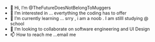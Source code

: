 - 👋 Hi, I’m @TheFutureDoesNotBelongToMuggers
- 👀 I’m interested in ... evertything the coding has to offer
- 🌱 I’m currently learning ... srry , i am a noob . I am stilll studying @ school
- 💞️ I’m looking to collaborate on software engineering and UI Design 
- 📫 How to reach me ...email me

<!---
TheFutureDoesNotBelongToMuggers/TheFutureDoesNotBelongToMuggers is a ✨ special ✨ repository because its `README.md` (this file) appears on your GitHub profile.
You can click the Preview link to take a look at your changes.
--->
